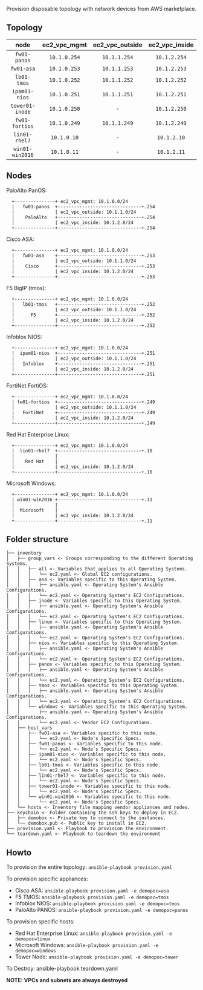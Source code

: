 Provision disposable topology with network devices from AWS marketplace.

## Topology

| node | ec2_vpc_mgmt | ec2_vpc_outside | ec2_vpc_inside |
| :--: | :----------: | :-------------: | :------------: |
| `fw01-panos` | `10.1.0.254` | `10.1.1.254` | `10.1.2.254` |  
| `fw01-asa` | `10.1.0.253` | `10.1.1.253` | `10.1.2.253` |  
| `lb01-tmos` | `10.1.0.252` | `10.1.1.252` | `10.1.2.252` |  
| `ipam01-nios` | `10.1.0.251` | `10.1.1.251` | `10.1.2.251` |  
| `tower01-inode` | `10.1.0.250` | `-` | `10.1.2.250` |  
| `fw01-fortios` | `10.1.0.249` | `10.1.1.249` | `10.1.2.249` |  
| `lin01-rhel7` | `10.1.0.10` | `-` | `10.1.2.10` |  
| `win01-win2016` | `10.1.0.11` | `-` | `10.1.2.11` |  

## Nodes

PaloAlto PanOS:
```
  +---------------+ ec2_vpc_mgmt: 10.1.0.0/24
  |   fw01-panos  +-------------------------------+.254
  |               | ec2_vpc_outside: 10.1.1.0/24
  |    PaloAlto   +-------------------------------+.254
  |               | ec2_vpc_inside: 10.1.2.0/24
  +---------------+-------------------------------+.254
```

Cisco ASA:
```
  +---------------+ ec2_vpc_mgmt: 10.1.0.0/24
  |   fw01-asa    +-------------------------------+.253
  |               | ec2_vpc_outside: 10.1.1.0/24
  |    Cisco      +-------------------------------+.253
  |               | ec2_vpc_inside: 10.1.2.0/24
  +---------------+-------------------------------+.253
```

F5 BigIP (tmos):
```
  +---------------+ ec2_vpc_mgmt: 10.1.0.0/24
  |   lb01-tmos   +-------------------------------+.252
  |               | ec2_vpc_outside: 10.1.1.0/24
  |      F5       +-------------------------------+.252
  |               | ec2_vpc_inside: 10.1.2.0/24
  +---------------+-------------------------------+.252
```

Infoblox NIOS:
```
  +---------------+ ec2_vpc_mgmt: 10.1.0.0/24
  |  ipam01-nios  +-------------------------------+.251
  |               | ec2_vpc_outside: 10.1.1.0/24
  |   Infoblox    +-------------------------------+.251
  |               | ec2_vpc_inside: 10.1.2.0/24
  +---------------+-------------------------------+.251
```

FortiNet FortiOS:
```
  +---------------+ ec2_vpc_mgmt: 10.1.0.0/24
  | fw01-fortios  +-------------------------------+.249
  |               | ec2_vpc_outside: 10.1.1.0/24
  |   FortiNet    +-------------------------------+.249
  |               | ec2_vpc_inside: 10.1.2.0/24
  +---------------+-------------------------------+.249
```

Red Hat Enterprise Linux:
```
  +---------------+ ec2_vpc_mgmt: 10.1.0.0/24
  |  lin01-rhel7  +-------------------------------+.10
  |               | 
  |    Red Hat    |
  |               | ec2_vpc_inside: 10.1.2.0/24
  +---------------+-------------------------------+.10
```

Microsoft Windows:
```
  +---------------+ ec2_vpc_mgmt: 10.1.0.0/24
  | win01-win2016 +-------------------------------+.11
  |               | 
  |  Microsoft    |
  |               | ec2_vpc_inside: 10.1.2.0/24
  +---------------+-------------------------------+.11
```

## Folder structure

```
├── inventory  
│   ├── group_vars <- Groups corresponding to the different Operating Systems.  
│   │   ├── all <- Variables that applies to all Operating Systems.  
│   │   │   └── ec2.yaml <- Global EC2 configurations.  
│   │   ├── asa <- Variables specific to this Operating System.  
│   │   │   ├── ansible.yaml <- Operating System's Ansible Configurations.  
│   │   │   └── ec2.yaml <- Operating System's EC2 Configurations.  
│   │   ├── inode <- Variables specific to this Operating System.  
│   │   │   ├── ansible.yaml <- Operating System's Ansible Configurations.  
│   │   │   └── ec2.yaml <- Operating System's EC2 Configurations.  
│   │   ├── linux <- Variables specific to this Operating System.  
│   │   │   ├── ansible.yaml <- Operating System's Ansible Configurations.  
│   │   │   └── ec2.yaml <- Operating System's EC2 Configurations.  
│   │   ├── nios <- Variables specific to this Operating System.  
│   │   │   ├── ansible.yaml <- Operating System's Ansible Configurations.  
│   │   │   └── ec2.yaml <- Operating System's EC2 Configurations.  
│   │   ├── panos <- Variables specific to this Operating System.  
│   │   │   ├── ansible.yaml <- Operating System's Ansible Configurations.  
│   │   │   └── ec2.yaml <- Operating System's EC2 Configurations.  
│   │   ├── tmos <- Variables specific to this Operating System.  
│   │   │   ├── ansible.yaml <- Operating System's Ansible Configurations.  
│   │   │   └── ec2.yaml <- Operating System's EC2 Configurations.  
│   │   └── windows <- Variables specific to this Operating System.  
│   │       ├── ansible.yaml <- Operating System's Ansible Configurations.  
│   │       └── ec2.yaml <- Vendor EC2 Configurations.  
│   ├── host_vars  
│   │   ├── fw01-asa <- Variables specific to this node.  
│   │   │   └── ec2.yaml <- Node's Specific Specs.  
│   │   ├── fw01-panos <- Variables specific to this node.  
│   │   │   └── ec2.yaml <- Node's Specific Specs.  
│   │   ├── ipam01-nios <- Variables specific to this node.  
│   │   │   └── ec2.yaml <- Node's Specific Specs.  
│   │   ├── lb01-tmos <- Variables specific to this node.  
│   │   │   └── ec2.yaml <- Node's Specific Specs.  
│   │   ├── lin01-rhel7 <- Variables specific to this node.  
│   │   │   └── ec2.yaml <- Node's Specific Specs.  
│   │   ├── tower01-inode <- Variables specific to this node.  
│   │   │   └── ec2.yaml <- Node's Specific Specs.  
│   │   └── win01-win2016 <- Variables specific to this node.  
│   │       └── ec2.yaml <- Node's Specific Specs.  
│   └── hosts <- Inventory file mapping vendor appliances and nodes.  
├── keychain <- Folder containing the ssh keys to deploy in EC2.  
│   ├── demobox <- Private key to connect to the instances.  
│   └── demobox.pub <- Public key to install in EC2.  
├── provision.yaml <- Playbook to provision the environment.  
└── teardown.yaml <- Playbook to teardown the environment  
```

## Howto

To provision the entire topology: `ansible-playbook provision.yaml`

To provision specific appliances:
- Cisco ASA: `ansible-playbook provision.yaml -e demopoc=asa`
- F5 TMOS: `ansible-playbook provision.yaml -e demopoc=tmos`
- Infoblox NIOS: `ansible-playbook provision.yaml -e demopoc=tmos`
- PaloAlto PANOS: `ansible-playbook provision.yaml -e demopoc=panos`

To provision specific hosts:
- Red Hat Enterprise Linux: `ansible-playbook provision.yaml -e demopoc=linux`  
- Microsoft Windows: `ansible-playbook provision.yaml -e demopoc=windows`  
- Tower Node: `ansible-playbook provision.yaml -e demopoc=tower`  

To Destroy:
ansible-playbook teardown.yaml

**NOTE: VPCs and subnets are always destroyed**